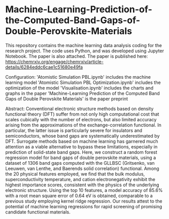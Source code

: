 # Machine-Learning-Prediction-of-the-Computed-Band-Gaps-of-Double-Perovskite-Materials

This repository contains the machine learning data analysis coding for the research project. The code uses Python, and was developed using Jupyter Notebook. The paper is also attached. The paper is published here: https://chemrxiv.org/engage/chemrxiv/article-details/6284eddc6cae1c51680e49fa 

Configuration:
'Atomistic Simulation PBL.ipynb' includes the machine learning model
'Atomistic Simulation PBL Optimization.ipynb' includes the optimization of the model
'Visualisation.ipynb' includes the charts and graphs in the paper
'Machine-Learning Prediction of the Computed Band Gaps of Double Perovskite Materials' is the paper preprint


Abstract:
Conventional electronic structure methods based on density functional theory (DFT) suffer from not only high computational cost that scales cubically with the number of electrons, but also limited accuracy arising from the approximations of the exchange-correlation functional. In particular, the latter issue is particularly severe for insulators and semiconductors, whose band gaps are systematically underestimated by DFT. Surrogate methods based on machine learning has garnered much attention as a viable alternative to bypass these limitations, especially in prediction of solid-state band gaps. Here, we construct a random forest regression model for band gaps of double perovskite materials, using a dataset of 1306 band gaps computed with the GLLBSC (Gritsenko, van Leeuwen, van Lenthe, and Baerends solid correlation) functional. Among the 20 physical features employed, we find that the bulk modulus, superconductivity temperature, and cation electronegativity exhibit the highest importance scores, consistent with the physics of the underlying electronic structure. Using the top 10 features, a model accuracy of 85.6% with a root mean square error of 0.64 eV is obtained, comparable to a previous study employing kernel ridge regression. Our results attest to the potential of machine learning regressions for rapid screening of promising candidate functional materials.
